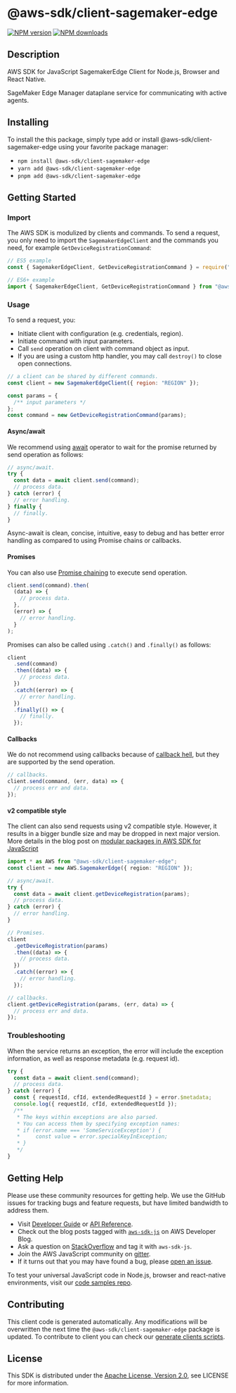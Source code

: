<!-- generated file, do not edit directly -->

# @aws-sdk/client-sagemaker-edge

[![NPM version](https://img.shields.io/npm/v/@aws-sdk/client-sagemaker-edge/latest.svg)](https://www.npmjs.com/package/@aws-sdk/client-sagemaker-edge)
[![NPM downloads](https://img.shields.io/npm/dm/@aws-sdk/client-sagemaker-edge.svg)](https://www.npmjs.com/package/@aws-sdk/client-sagemaker-edge)

## Description

AWS SDK for JavaScript SagemakerEdge Client for Node.js, Browser and React Native.

<p>SageMaker Edge Manager dataplane service for communicating with active agents.</p>

## Installing

To install the this package, simply type add or install @aws-sdk/client-sagemaker-edge
using your favorite package manager:

- `npm install @aws-sdk/client-sagemaker-edge`
- `yarn add @aws-sdk/client-sagemaker-edge`
- `pnpm add @aws-sdk/client-sagemaker-edge`

## Getting Started

### Import

The AWS SDK is modulized by clients and commands.
To send a request, you only need to import the `SagemakerEdgeClient` and
the commands you need, for example `GetDeviceRegistrationCommand`:

```js
// ES5 example
const { SagemakerEdgeClient, GetDeviceRegistrationCommand } = require("@aws-sdk/client-sagemaker-edge");
```

```ts
// ES6+ example
import { SagemakerEdgeClient, GetDeviceRegistrationCommand } from "@aws-sdk/client-sagemaker-edge";
```

### Usage

To send a request, you:

- Initiate client with configuration (e.g. credentials, region).
- Initiate command with input parameters.
- Call `send` operation on client with command object as input.
- If you are using a custom http handler, you may call `destroy()` to close open connections.

```js
// a client can be shared by different commands.
const client = new SagemakerEdgeClient({ region: "REGION" });

const params = {
  /** input parameters */
};
const command = new GetDeviceRegistrationCommand(params);
```

#### Async/await

We recommend using [await](https://developer.mozilla.org/en-US/docs/Web/JavaScript/Reference/Operators/await)
operator to wait for the promise returned by send operation as follows:

```js
// async/await.
try {
  const data = await client.send(command);
  // process data.
} catch (error) {
  // error handling.
} finally {
  // finally.
}
```

Async-await is clean, concise, intuitive, easy to debug and has better error handling
as compared to using Promise chains or callbacks.

#### Promises

You can also use [Promise chaining](https://developer.mozilla.org/en-US/docs/Web/JavaScript/Guide/Using_promises#chaining)
to execute send operation.

```js
client.send(command).then(
  (data) => {
    // process data.
  },
  (error) => {
    // error handling.
  }
);
```

Promises can also be called using `.catch()` and `.finally()` as follows:

```js
client
  .send(command)
  .then((data) => {
    // process data.
  })
  .catch((error) => {
    // error handling.
  })
  .finally(() => {
    // finally.
  });
```

#### Callbacks

We do not recommend using callbacks because of [callback hell](http://callbackhell.com/),
but they are supported by the send operation.

```js
// callbacks.
client.send(command, (err, data) => {
  // process err and data.
});
```

#### v2 compatible style

The client can also send requests using v2 compatible style.
However, it results in a bigger bundle size and may be dropped in next major version. More details in the blog post
on [modular packages in AWS SDK for JavaScript](https://aws.amazon.com/blogs/developer/modular-packages-in-aws-sdk-for-javascript/)

```ts
import * as AWS from "@aws-sdk/client-sagemaker-edge";
const client = new AWS.SagemakerEdge({ region: "REGION" });

// async/await.
try {
  const data = await client.getDeviceRegistration(params);
  // process data.
} catch (error) {
  // error handling.
}

// Promises.
client
  .getDeviceRegistration(params)
  .then((data) => {
    // process data.
  })
  .catch((error) => {
    // error handling.
  });

// callbacks.
client.getDeviceRegistration(params, (err, data) => {
  // process err and data.
});
```

### Troubleshooting

When the service returns an exception, the error will include the exception information,
as well as response metadata (e.g. request id).

```js
try {
  const data = await client.send(command);
  // process data.
} catch (error) {
  const { requestId, cfId, extendedRequestId } = error.$metadata;
  console.log({ requestId, cfId, extendedRequestId });
  /**
   * The keys within exceptions are also parsed.
   * You can access them by specifying exception names:
   * if (error.name === 'SomeServiceException') {
   *     const value = error.specialKeyInException;
   * }
   */
}
```

## Getting Help

Please use these community resources for getting help.
We use the GitHub issues for tracking bugs and feature requests, but have limited bandwidth to address them.

- Visit [Developer Guide](https://docs.aws.amazon.com/sdk-for-javascript/v3/developer-guide/welcome.html)
  or [API Reference](https://docs.aws.amazon.com/AWSJavaScriptSDK/v3/latest/index.html).
- Check out the blog posts tagged with [`aws-sdk-js`](https://aws.amazon.com/blogs/developer/tag/aws-sdk-js/)
  on AWS Developer Blog.
- Ask a question on [StackOverflow](https://stackoverflow.com/questions/tagged/aws-sdk-js) and tag it with `aws-sdk-js`.
- Join the AWS JavaScript community on [gitter](https://gitter.im/aws/aws-sdk-js-v3).
- If it turns out that you may have found a bug, please [open an issue](https://github.com/aws/aws-sdk-js-v3/issues/new/choose).

To test your universal JavaScript code in Node.js, browser and react-native environments,
visit our [code samples repo](https://github.com/aws-samples/aws-sdk-js-tests).

## Contributing

This client code is generated automatically. Any modifications will be overwritten the next time the `@aws-sdk/client-sagemaker-edge` package is updated.
To contribute to client you can check our [generate clients scripts](https://github.com/aws/aws-sdk-js-v3/tree/main/scripts/generate-clients).

## License

This SDK is distributed under the
[Apache License, Version 2.0](http://www.apache.org/licenses/LICENSE-2.0),
see LICENSE for more information.
